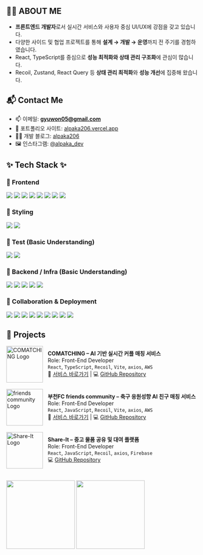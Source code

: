 ## 👋🏼 ABOUT ME
- **프론트엔드 개발자**로서 실시간 서비스와 사용자 중심 UI/UX에 강점을 갖고 있습니다.
- 다양한 사이드 및 협업 프로젝트를 통해 **설계 → 개발 → 운영**까지 전 주기를 경험하였습니다.
- React, TypeScript를 중심으로 **성능 최적화와 상태 관리 구조화**에 관심이 많습니다.
- Recoil, Zustand, React Query 등 **상태 관리 최적화**와 **성능 개선**에 집중해 왔습니다.
  
## 📬 Contact Me
- 📫 이메일: **gyuwon05@gmail.com**
- 🔗 포트폴리오 사이트: [alpaka206.vercel.app](https://alpaka206.github.io/)
- 🧑‍💻 개발 블로그: [alpaka206](https://alpaka206.vercel.app/)
- 🖼 인스타그램: [@alpaka_dev](https://www.instagram.com/alpaka_dev/)

## ✨ Tech Stack ✨
### 🚀 Frontend
<div>
  <img src="https://img.shields.io/badge/React-61DAFB?Flat&logo=React&logoColor=black"/>
  <img src="https://img.shields.io/badge/TypeScript-3178C6?Flat&logo=TypeScript&logoColor=white"/>
  <img src="https://img.shields.io/badge/JavaScript-F7DF1E?Flat&logo=JavaScript&logoColor=black"/>
  <img src="https://img.shields.io/badge/Recoil-764ABC?Flat&logo=Recoil&logoColor=white"/>
  <img src="https://img.shields.io/badge/Zustand-000000?Flat&logo=Zustand&logoColor=white"/>
  <img src="https://img.shields.io/badge/React Query-FF4154?Flat&logo=reactquery&logoColor=white"/>
  <img src="https://img.shields.io/badge/Vite-646CFF?Flat&logo=Vite&logoColor=white"/>
  <img src="https://img.shields.io/badge/axios-5A29E4?Flat&logo=axios&logoColor=white"/>
</div>


### 🎨 Styling
<div>
  <img src="https://img.shields.io/badge/styled--components-DB7093?Flat&logo=styled-components&logoColor=white"/>
  <img src="https://img.shields.io/badge/vanilla--extract-99F6E4?Flat" />
</div>

### 🧪 Test (Basic Understanding)
<div>
  <img src="https://img.shields.io/badge/Storybook-FF4785?Flat&logo=Storybook&logoColor=white"/>
  <img src="https://img.shields.io/badge/Jest-C21325?Flat&logo=Jest&logoColor=white"/>
</div>

### 🧩 Backend / Infra (Basic Understanding)
<div>
  <img src="https://img.shields.io/badge/FastAPI-009688?Flat&logo=FastAPI&logoColor=white"/>
  <img src="https://img.shields.io/badge/Node.js-339933?Flat&logo=Node.js&logoColor=white"/>
  <img src="https://img.shields.io/badge/NestJS-E0234E?Flat&logo=nestjs&logoColor=white"/>
  <img src="https://img.shields.io/badge/PostgreSQL-4169E1?Flat&logo=PostgreSQL&logoColor=white"/>
  <img src="https://img.shields.io/badge/MongoDB-47A248?Flat&logo=MongoDB&logoColor=white"/>
</div>

### 🧰 Collaboration & Deployment
<div>
  <img src="https://img.shields.io/badge/Git-F05033?Flat&logo=git&logoColor=white"/>
  <img src="https://img.shields.io/badge/GitHub-181717?Flat&logo=github&logoColor=white"/>
  <img src="https://img.shields.io/badge/Figma-F24E1E?Flat&logo=figma&logoColor=white"/>
  <img src="https://img.shields.io/badge/Notion-000000?Flat&logo=Notion&logoColor=white"/>
  <img src="https://img.shields.io/badge/Slack-4A154B?Flat&logo=slack&logoColor=white"/>
  <img src="https://img.shields.io/badge/Jira-0052CC?Flat&logo=jira&logoColor=white"/>
  <img src="https://img.shields.io/badge/Firebase-FFCA28?Flat&logo=Firebase&logoColor=black"/>
  <img src="https://img.shields.io/badge/Vercel-000000?Flat&logo=vercel&logoColor=white"/>
  <img src="https://img.shields.io/badge/AWS S3-569A31?style=Flat&logo=amazonaws&logoColor=white"/>
</div>


## 🚀 Projects
<div style="display: flex; align-items: center;">
    <a href="https://comatching-devs.web.app">
      <img src="https://alpaka206.vercel.app/_next/image?url=https%3A%2F%2Fwww.notion.so%2Fimage%2Fhttps%253A%252F%252Fprod-files-secure.s3.us-west-2.amazonaws.com%252F98d46c85-70ce-4465-9e57-0e26b90574f6%252F34b31de9-5f8c-427c-a4c8-9bd81a963906%252FPlugin_icon_-_1.png%3Ftable%3Dblock%26id%3D185f892b-1daf-804c-adbe-e58b4479a1c2%26cache%3Dv2&w=1920&q=75" align="left" height="96px" width="96px" alt="COMATCHING Logo"/>
    </a>
    <div style="margin-left: 10px;">
        <strong>COMATCHING – AI 기반 실시간 커플 매칭 서비스</strong>
        <br>
        Role: Front-End Developer
        <br>
        <code>React</code>, <code>TypeScript</code>, <code>Recoil</code>, <code>Vite</code>, <code>axios</code>, <code>AWS</code>
        <br>
        🔗 <a href="https://comatching-devs.web.app">서비스 바로가기</a> | 💻 <a href="https://github.com/COMAtching">GitHub Repository</a>
    </div>
</div>
<br>
<div style="display: flex; align-items: center;">
    <a href="https://fc.comatching.site">
      <img src="https://velog.velcdn.com/images/alpaka206/post/41adbdfd-9d2e-465f-b4b4-790c14f9b443/image.png" align="left" height="96px" width="96px" alt="friends community Logo"/>
    </a>
    <div style="margin-left: 10px;">
        <strong>부천FC friends community – 축구 응원성향 AI 친구 매칭 서비스</strong>
        <br>
        Role: Front-End Developer
        <br>
        <code>React</code>, <code>JavaScript</code>, <code>Recoil</code>, <code>Vite</code>, <code>axios</code>, <code>AWS</code>
        <br>
        🔗 <a href="https://fc.comatching.site/">서비스 바로가기</a> | 💻 <a href="https://github.com/COMAtching/COMATCHING_FC_FE">GitHub Repository</a>
    </div>
</div>
<br>
<div style="display: flex; align-items: center;">
  <a href="https://github.com/alpaka206/share-it-frontend">
    <img src="https://alpaka206.vercel.app/_next/image?url=https%3A%2F%2Fwww.notion.so%2Fimage%2Fhttps%253A%252F%252Fprod-files-secure.s3.us-west-2.amazonaws.com%252F98d46c85-70ce-4465-9e57-0e26b90574f6%252F05bdc7e4-ace7-4483-8522-a197331056bc%252FPlugin_icon_-_1.png%3Ftable%3Dblock%26id%3D185f892b-1daf-801f-be11-e5ee3db98155%26cache%3Dv2&w=1920&q=75" align="left" height="96px" width="96px" alt="Share-It Logo"/>
  </a>
  <div style="margin-left: 10px;">
    <strong>Share-It – 중고 물품 공유 및 대여 플랫폼</strong>
    <br>
    Role: Front-End Developer
    <br>
    <code>React</code>, <code>JavaScript</code>, <code>Recoil</code>, <code>axios</code>, <code>Firebase</code>
    <br>
    💻 <a href="https://github.com/share-it-cuk/share-it-frontend">GitHub Repository</a>
  </div>
</div>
<br>


<p>
  <img height="180em" src="https://github-readme-stats-veggie-garden.vercel.app/api?username=alpaka206&show_icons=true&include_all_commits=true&bg_color=30,c2e59c,64b3f4&title_color=fff&text_color=fff">
  <img height="180em" src="https://github-readme-stats-veggie-garden.vercel.app/api/top-langs/?username=alpaka206&layout=compact&bg_color=30,c2e59c,64b3f4&title_color=fff&text_color=fff">
</p>
